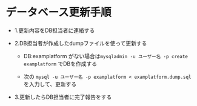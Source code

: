 # データベース更新手順
- 1.更新内容をDB担当者に連絡する

- 2.DB担当者が作成したdumpファイルを使って更新する

  - DB:examplatform がない場合は`mysqladmin -u ユーザー名 -p create examplatform` でDBを作成する
  
  - 次の `mysql -u ユーザー名 -p examplatform < examplatform.dump.sql` を入力して、更新する
  
- 3.更新したらDB担当者に完了報告をする
